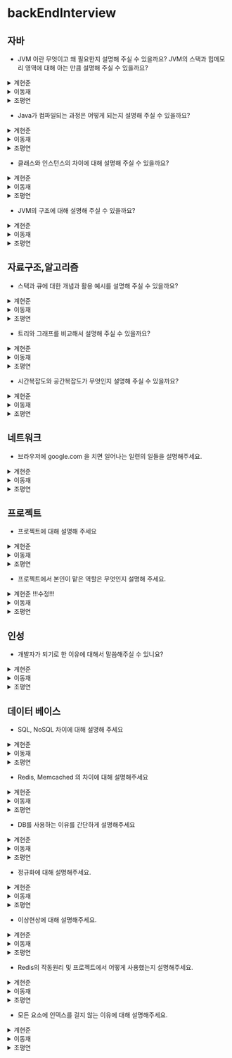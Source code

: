 # backEndInterview

## 자바
- JVM 이란 무엇이고 왜 필요한지 설명해 주실 수 있을까요? JVM의 스택과 힙메모리 영역에 대해 아는 만큼 설명해 주실 수 있을까요?
<details>
<summary>계현준</summary>
<div markdown="1">
  <p>JVM 이란 Java Virtual Machine으로 (Java Byte Code를) 어떤 운영체제에서든지 종속받지 않고 실행 가능하도록 만들어주는 역할을 합니다.</p>
  </br>
  <p>스택은 정적 메모리가 저장되는 영역입니다.</p>
  <p>즉, 스택은 원시타입의 데이터의 값과 힙 영역에서 생성된 Object 타입의 참조 값 등이 저장되며 함수가 호출될 때 사용되는 메모리입니다.</p>
  <p>힙 영역은 동적 메모리가 저장되는 영역입니다.</p>
  <p>즉, 힙은 프로그램을 실행하면서 생성한 모든 인스턴스들을 저장합니다.</p>
</div>
</details>
<details>
<summary>이동재</summary>
<div markdown="1">
<p>자바 가상 머신(Java Virtual Machine)을 줄여 부르는 JVM의 역할은 바이트 코드로 컴파일된 자바 애플리케이션을 클래스 로더를 통해 읽어 자바 API와 함께 실행하는 것입니다.</p>
<p>JVM을 사용함으로 개발자가 작성하는 java 파일을 다양한 환경에서 실행할 수 있습니다.</p>
<p>다른 환경에서 만들어진 바이트 코드를 해당 OS의 JVM이 알맞게 기계어로 바꿔서 읽기 때문입니다.</p>
<p>즉, 모든 환경에서 사용할 수 있게 호환성을 위해 JVM이 필요합니다.</p>
  
<p>Stack과 Heap 영역은 JVM의 실행 데이터 영역(Runtime Data Area) 안에 구성되어 있습니다.</p>
<p>Stack 영역은 프로그램 실행 중 발생하는 메소드 호출과 복귀에 대한 정보를 저장합니다.</p>
<p>Heap 영역은 사용자가 관리하는 인스턴스가 생성되는 공간으로 객체를 동적으로 생성하면 인스턴스가 Heap 영역의 메모리에 할당되어 사용됩니다.</p>

</div>
</details>
<details>
<summary>조평연</summary>
<div markdown="1">
한마디로 정의해보자면 OS에 종속받지 않고 CPU가 자바를 인식하고 실행할 수 있게 해주는 가상 컴퓨터입니다
한번 쓴 것은 어디서든지 읽혀야한다 라는 철학으로 만들어진 자바이다 컴파일된 뒤 바이트코드로 변형된 자바를
어느 OS든 사용할 수 있게 하기 위해 JVM이 필요하다고 생각합니다

일반 프로그램들은 OS에 종속되어있어 OS가 바뀌면 그 OS에 적용하기 위해 많은 노력이 필요한데
자바 프로그램은 JVM이라는 가상 컴퓨터를 중간에 끼워 사용하기에 JVM만 OS에 맞춰 바꿔주면
자바 소스코드를 컴파일러가 JVM이 인식할 수 있는 자바 바이트 코드로 변환해서 넘겨주고 
이를 JVM에서 바이너리 코드로 바꿔 OS가 이해할 수 있게 해석해줍니다

스택은 자바 프로그램이 컴파일 되어 생성되는 바이트 코드가 아닌 실제 실행할 수 있는
기계어로 작성된 프로그램을 실행시키는 영역입니다 각종 형태의 변수나 스레드나 메서드의 정보를 저장합니다

힙메모리는 객체를 저장하는 공간으로서 new 연산자로 생성되는 객체와 배열을 저장합니다
</div>
</details>

- Java가 컴파일되는 과정은 어떻게 되는지 설명해 주실 수 있을까요?
<details>
<summary>계현준</summary>
<div markdown="1">
 <p>먼저 개발자가 자바 소스코드(.java)를 작성합니다.</p>
 <p>그리고 자바 컴파일러가 자바 소스파일을 컴파일한 후 컴파일된 바이트 코드를 JVM의 클래스로더에게 전달합니다.</p>
 <p>전달 받은 클래스 로더는 동적로딩을 통해 필요한 클래스들을 로딩 및 링크하여 런타임 데이터 영역, 즉 JVM의 메모리에 올립니다.</p>
 <p>마지막으로 실행엔진(Execution Engine)에서 JVM 메모리에 올라온 바이트 코드들을 명령어 단위로 하나씩 가져와서 실행하게 됩니다.</p>
 <br/> 
  자바 소스코드 작성 -> 자바 컴파일러에서 소스파일을 컴파일 -> 컴파일 된 바이트 코드를 클래스로더에 전달 -> 클래스로더에서 필요한 클래스들을 로딩 -> 로딩된 테이터들을 런타임 영역(JVM의 메모리)에 올림 -> 실행엔진에서 JVM 메모리에 올라와 있는 바이트 코드를 명령어 단위로 실행
</div>
</details>
<details>
<summary>이동재</summary>
<div markdown="1">
<p>개발자가 .java로 되어있는 파일을 만들어 코드를 작성합니다. 그 파일에 작성한 코드가 자바 소스 코드가 됩니다.</p>
<p>인텔리제이같은 툴을 쓴다면 Build를 사용하여 소스파일을 컴파일합니다.</p>
<p>자바 컴파일러(javac)가 작성한 자바 소스 코드(.java)를 읽어 바이트 코드(.class)로 컴파일을 하는 것을 말합니다.</p>
<p>컴파일된 해당 바이트 코드(.class)는 JVM의 클래스 로더가 전달받습니다.</p>
 
<p>클래스 로더는 동적 로딩을 통해 필요한 클래스들을 로딩 및 링크하여 JVM내로 로드합니다.</p>
<p>JVM 내에 있는 실행 엔진(Execution engine)에 의해 기계어로 해석되어 실행 데이터 지역(Runtime Data Areas)에 배치됩니다.</p>
<p>java가 설치된 os라면 기계어로 해석된 파일을 실행할 수 있게됩니다.</p>
</div>
</details>
<details>
<summary>조평연</summary>
<div markdown="1">
개발자가 자바로 코드를 작성하면 자바 소스코드 파일인 .java 파일이 만들어지고
이를 자바 컴파일러가 컴파일해서 바이트코드 파일인 .class 파일을 만듭니다
이를 JVM 클래스 로더에게 전달해 검증해서 JVM 메모리에 올리게 되고 실행 엔진에 의해 실행됩니다
이때 인터프리터나 JIT 컴파일러에 의해 바이너리 코드로 변환된다고 설명드릴 수 있습니다
</div>
</details>

- 클래스와 인스턴스의 차이에 대해 설명해 주실 수 있을까요?
<details>
<summary>계현준</summary>
<div markdown="1">
<p>클래스란 객체를 만들어 내기 위한 설계도라고 볼 수 있습니다. 자세하게는 연관 되어 있는 변수와 메서드의 집합이라고 할 수 있습니다.</p> 
<p>인스턴스란 설계도를 바탕으로 스프트웨어 세계에 구현 된 구체적인 실체라고 볼 수 있습니다. 실체화 된 인스턴스는 메모리에 할당됩니다.</p>
</div>
</details>
<details>
<summary>이동재</summary>
<div markdown="1">
<p>클래스는 객체가 어떤 속성을 갖는지 어떤 모양을 갖는지 미리 틀로 정해 놓는 설계도입니다.</p>
<p>인스턴스는 그 설계도를 통해 만들어진 객체를 말합니다.</p>
<p>클래스 안에서 인스턴스는 필드와 메소드만 바꿔서 다양하게 만들어 줄 수 있습니다.</p>
<p>이렇게 클래스 안에서 메소드를 실행시키는 객체를 만드는 행위를 인스턴스화라고 합니다.</p>
</div>
</details>
<details>
<summary>조평연</summary>
<div markdown="1">
클래스는 변수와 메서드의 집합 이고 쉽게 말해 설계도와 같다고 볼 수 있습니다
인스턴스는 그런 클래스를 바탕으로 소프트웨어 세계에 구현된 구체적인 실체라고 볼 수 있습니다
oop의 관점에서 보자면 객체가 메모리에 할당되어 실제 사용될때 인스턴스라고 할 수 있습니다
</div>
</details>

- JVM의 구조에 대해 설명해 주실 수 있을까요?
<details>
<summary>계현준</summary>
<div markdown="1">
  
  ![image](https://user-images.githubusercontent.com/95573777/209838624-fb9dc06f-9b0a-4e2a-8599-3def89e8b8fc.png)

  <p>JVM은 클래스 로더(Class Loader), 실행 엔진(Execution engine), 가비지 컬렉터 (Garbage Collector), 실행 데이터 영역(Runtime Data Area)의 구조로 이루어져 있습니다.</p>
  <p>클래스 로더는 동적으로 클래스를 로딩해주는 역할을 합니다. 또한 클래스 로더는 java소스를 컴파일 했을 때 생기는 class파일을 묶어서 JVM이 운영체제로 부터 할당받은 런타임 데이터 영역에 올립니다.</p>
  <p>실행 엔진은 바이트 코드들을 명령어 단위로 읽어서 실행하느 역할을 합니다. 이러한 실행엔진은 클래스 로더에 의해 실행되고 런타임 데이터 영역의 메서드 영역에 배치되어 실행됩니다.</p>
  <p>가비지 컬렉터는 더는 사용하지 않는 메모리를 자동으로 회수해 주는 역할을 합니다.</p>
</div>
</details>
<details>
<summary>이동재</summary>
<div markdown="1">
<p>JVM의 구조는 클래스 로더(Class Loader), 실행 엔진(Execution engine), 실행 데이터 영역(Runtime Data Area) 등으로 이루어져 있습니다.</p>
<ul>  
<li>클래스 로더(Class Loader) : JVM 내로 바이트 코드(.class)를 로드하고, 링크를 통해 배치하는 작업을 합니다.</li>
<li>실행 엔진(Execution engine) : 클래스 로더에 의해 실행 데이터 영역에 배치된 바이트 코드(.class)를 실행하는 역할을 합니다.</li>
<li>실행 데이터 영역(Runtime Data Area) : JVM의 메모리 영역으로 Method영역, Heap 영역, Stack 영역, 네이티브 메소드 스택 영역(Native Method Library)으로 구성되어 있습니다.</li>
<ul>  
<li>Method영역 : 클래스의 멘버 변수, 메소드 정보, Type 정보, static, final 변수 등이 생성됩니다.</li>
<li>Heap 영역 : 사용자가 관리하는 인스턴스가 생성되는 공간으로 객체를 동적으로 생성하면 인스턴스가 Heap 영역의 메모리에 할당되어 사용됩니다.</li>
<li>Stack 영역 : 프로그램 실행 중 발생하는 메소드 호출과 복귀에 대한 정보를 저장합니다.</li>
<li>네이티브 메소드 스택 영역(Native Method Library) : Java 이외의 C언어와 같은 다른 언어가 필요한 경우, JNI 기술을 통해서 네이티브 메소드들이 바이트 코드로 변환되면서 사용되는 영역입니다.</li>
<li>PC Register : 스레드가 시작될 때 생성되며 현재 수행 중인 JVM 명령의 주소를 갖고 있습니다.</li>
</div>
</details>
<details>
<summary>조평연</summary>
<div markdown="1">
JVM의 구조는 클래스 로더(Class Loader), 실행 엔진(Execution engine), 실행 데이터 영역(Runtime Data Area), 가비지 컬렉터 (Garbage Collector)등으로 이루어져 있습니다

- 클래스로더는 동적으로 클래스를 로딩해주는 역할을 하는데 class파일을 묶어서 JVM이 운영체제로부터 할당받은 메모리 영역인 Runtime Data Area로 적재합니다
- 실행엔진은 클래스 로더에 의해 실행 데이터 영역의 Method Area에 배치됩니다 그리고 배치된 바이트코드를 실행하는 역할을 합니다
- 가비지컬렉터는 더는 사용하지 않는 메모리를 자동으로 회수해줍니다 heap메모리 영역에 생성된 객체들 중에 참조되지 않은 객체들을 탐색 후 제거하는 역할을 하며
해당 역할을 하는 시간은 정확히 언제인지 모릅니다 가비지컬렉터 역할을 하는 스레드를 제외한 나머지 모든 스레드들은 일시정지 상태가 됩니다
- 실행 데이터 영역은 메서드영역, 힙영역, 스태경역, 네이티브메서드 스택영역으로 구성되어있습니다
</div>
</details>
  
## 자료구조,알고리즘
- 스택과 큐에 대한 개념과 활용 예시를 설명해 주실 수 있을까요?
<details>
  <summary>계현준</summary>
  <div markdown="1">
    <p>스택은 LIFO(Last In First Out) 형태의 자료구조로 책을 쌓는 것처럼 가장 마지막에 넣은 데이터가 가장 먼저 삭제되는 자료구조입니다.</p>
    <p>스택은 자료의 순서를 뒤집는데 유용하게 사용됩니다. 스택은 LIFO구조로 되어 있기 때문에 스택에 넣은 요소를 다시 꺼내어 배열에 저장하면 데이터의 순서가 뒤집혀 저장됩니다.</p>
    <br/>
    <p>큐는 FIFO(First In First Out)의 형태의 자료구조로 가장 먼저 삽입된 자료가 가장 먼저 삭제되는 자료구조입니다. </p>
    <p>큐는 데이터가 입력된 시간순서 대로 처리되어야 하는 FIFO구조로 되어있기 때문에 프린터 출력처리나 은행창구의 대기 같이 대기열이 필요한 경우 사용합니다.</p>
  </div>
</details>
<details>
<summary>이동재</summary>
<div markdown="1">
<p>스택은 (LIFO) Last in first out 형태로 데이터를 저장하는 구조입니다.</p>
<p>가장 마지막에 들어온 데이터가 가장 먼저 나가고 가장 먼저 들어온 데이터가 가장 마지막에 나가는 구조입니다.</p>
<p>스택 활용 예시로는  1. 웹 브라우저 뒤로 가기를 하면 가장 나중에 열린 페이지부터 뒤로 가기 실행이 되는 스택 구조 2. 문서 작업에서 ctrl + z</p>
<br/>
<p>큐는 (FIFO) First in first out 형태로 데이터를 저장하는 구조입니다.</p>
<p>줄을 서서 기다리는 것을 의미하며 선입선출로 가장 먼저 들어온 데이터가 나가고 가장 마지막에 들어온 데이터가 마지막에 나가는 구조입니다.</p>
<p>예를 들자면 마치 뚫려있는 프링글스 통에 맨 밑에 과자가 먼저 빠져나가는 것입니다.</p>
<p>큐 활용 예시로는 프린트 출력이 있는데 가장 먼저 인쇄를 눌러 대기열에 오른 프린트가 먼저 출력</p>
</div>
</details>
<details>
<summary>조평연</summary>
<div markdown="1">
스택은 책상에 책을 쌓는 것처럼 차곡차곡 쌓아 올린 형태를 가진 자료구조입니다
책이 쌓인 것을 상상해보면 알겠지만 정해진 방향으로만 삽입, 삭제를 할 수 있습니다
LIFO 방식으로 가장 마지막에 삽입된 데이터가 가장 먼저 삭제된다는 특징을 가집니다

큐는 길게 줄을 서서 기다리는 사람들의 형태를 가진 자료구조입니다
줄을 서있는 모습을 상상해보면 알겠지만 한쪽 방향에서만 삽입 한쪽 방향에서만 삭제를 할 수 있습니다
FIFO 방식으로 가장 먼저 삽입된 데이터가 가장 먼저 삭제된다는 특징을 가집니다

스택의 실제 활용예시는 웹브라우저 뒤로가기 버튼이 있습니다

큐의 실제 활용예시는 프린트 출력인데 가장 먼저 인쇄를 눌러 대기열에 오른 프린트가 먼저 출력한다는걸 들을 수 있습니다
</div>
</details>
  
- 트리와 그래프를 비교해서 설명해 주실 수 있을까요? 
<details>
  <summary>계현준</summary>
  <div markdown="1">
    <p> 먼저 트리는 그래프라는 큰 집합 안에 속해 있는 자료구조 입니다.</p>  
    <p> 그래프는 LinkedList를 기반으로 노드와 노드 간을 연결하는 간선으로 구성되고 계층이 없는 자료구조입니다. </p>  
    <br/>
    <p> 트리는 그래프의 한 종류로 루트 노드가 존재하고, 부모-자식 관계로 이루어진 계층적인 모델의 자료구조입니다.</p>  
  </div>
</details>
<details>
<summary>이동재</summary>
<div markdown="1">
<p>트리는 그래프의 한 종류인 비순환 그래프에 해당되는 자료구조입니다.</p> 
<p>최상단에 하나의 루트 노드를 가지고 있고, 루트 노드에서부터 반드시 1개의 경로만을 가지고 밑에 노드로 연결되는 구조입니다.</p>
<p>1개의 경로만으로 연결되기에 트리는 사이클이 존재하지 않는 방향 그래프입니다.</p>
<p>이처럼 1개의 부모 노드만을 가지는 트리를 계층 모델이라고 부릅니다.</p>
<p>트리의 대표적인 예시로는 컴퓨터의 Dirctory 구조가 있습니다.</p>
<br/>
<p>그래프는 노드와 엣지로 이루어진 자료 구조로 방향,순환에 따라 종류를 나눌 수 있습니다.</p>
<p>그래프는 루트 노드가 없고, 노드 사이에 2개 이상의 경로가 존재할 수 있어 네트워크 모델이라고 부릅니다.</p>
<p>루트나 부모-자식 개념이 없이 연결된 그래프의 예시로는 지하철 노선도가 있습니다.</p>
</div>
</details>
<details>
<summary>조평연</summary>
<div markdown="1">
트리는 그래프에 포함되며 둘 다 노드와 노드간 연결하는 간선으로 구성된 자료구조 입니다

먼저 트리는 두 개의 노드 사이에 반드시 1개의 경로만을 가지며 사이클이 존재하지 않는 방향 그래프입니다

루트와 부모 노드를 가지는 특징이 있으며 회사의 조직도가 트리의 대표적인 예시라고 할 수 있습니다

그래프는 노드 사이에 둘 이상의 경로가 가능하며 순환, 비순환 사이클이 존재하며 방향, 무방향 둘 다 가능합니다

루트나 부모-자식 개념이 없으며 지하철 노선도가 그래프의 대표적인 예시라고 할 수 있습니다
</div>
</details>  

- 시간복잡도와 공간복잡도가 무엇인지 설명해 주실 수 있을까요?
<details>
  <summary>계현준</summary>
  <div markdown="1">
    <p>시간복잡도는 알고리즘이 어떤 문제를 해결하는데 걸리는 시간을 의미하고 공간복잡도는 작성한 프로그램이 얼마나 많은 공간(메모리)을 차지하느냐를 분석하는 방법입니다.</p>
    <br/>
    <p>+복잡도란 알고리즘 성능을 평가하기 위한 척도이며 복잡도가 낮을수록 좋은 알고리즘이라고 합니다.</p>
  </div>
</details>
<details>
<summary>이동재</summary>
<div markdown="1">
<p>시간복잡도는 알고리즘이 문제를 해결하는데 걸리는 시간을 의미합니다.</p>
<p>공간복잡도는 알고리즘이 문제를 해결하는데 얼마나 많은 공간 즉 메모리를 차지 하는 지를 의미합니다.</p>
<p>프로그램에는 데이터의 양을 효율적으로 처리할 알고리즘이 필요합니다.</p>
<p>효율적인 알고리즘을 평가할 때 복잡도라는 개념이 나온건데 복잡도가 낮을수록 좋은 알고리즘이라고 합니다.</p>
</div>
</details>
<details>
<summary>조평연</summary>
<div markdown="1">
시간복잡도는 특정 알고리즘이 어떤 문제를 해결하는데 걸리는 시간을 의미합니다

공간복잡도는 작성한 프로그램이 얼마나 많은 메모리를 차지 하느냐를 분석하는 방법입니다
</div>
</details>
  
## 네트워크
- 브라우저에 google.com 을 치면 일어나는 일련의 일들을 설명해주세요.
<details>
  <summary>계현준</summary>
  <div markdown="1">
    
  </div>
</details>
<details>
<summary>이동재</summary>
<div markdown="1">
  
<p>처음에 www.google.com을 브라우저 주소창에 입력하면,</p>
<ui>
<li>우리가 쓰는 브라우저가 URL을 Parsing(주소 해석)해서 HTTP Request Message를 만들고 os에 전송 요청을 합니다. </li>
<p>이 때, 우리의 컴퓨터는 도메인 이름을 이해하지 못하기 떄문에 Domain으로 요청이 아닌 DNS를 통해 ip 주소를 찾습니다.</p>
<li>브라우저는 캐싱된 DNS 기록을 체크합니다.</li>
<p>요청한 URL이 캐시에 없으면, ISP(nternet Service Provider)의 DNS 서버에서 다른 DNS 서버를 DNS Query를 통해 검색하여 IP 주소를 찾습니다.</p>
<li>ip 주소를 찾으면 브라우저가 서버와 TCP connection을 한다.</li>
<p>TCP/IP three-way handshake라는 프로세스를 통해서 클라이언트와 서버간 connection이 이뤄지게 되는 것입니다.</p>
<li>이제 Browser가 웹서버에 HTTP 요청을 합니다.</li>
<li>서버는 가지고 있는 웹서버에서 브라우저로부터 온 요청을 읽고 response를 생성합니다.</li>
<li>서버는 요청받은 웹페이지, 상태코드, 쿠키 등이 포함되어 있는 HTTP Response를 보냅니다.</li>
<li>브라우저가 HTML content를 보여주면 www.google.com 웹페이지를 보여주는 것입니다.</li>  

</div>
</details>
<details>
<summary>조평연</summary>
<div markdown="1">

</div>
</details>
  
## 프로젝트
- 프로젝트에 대해 설명해 주세요
<details>
  <summary>계현준</summary>
  <div markdown="1">
    !!작성!!
  </div>
</details>
<details>
<summary>이동재</summary>
<div markdown="1">
<p>프로젝트 마운틴즈는 인증을 통해 등산을 추천해 주는 서비스입니다.</p>
<p>서비스 배포는 spring boot를 기반으로 CI/CD 환경으로 구성했습니다.</p>
<p>유저에게 각 산에 대한 정보를 제공해주고 카카오맵을 통해 산의 위치도 제공해줍니다.</p>
<p>유저가 해당 산의 위치에서 사진을 인증하면 인증포인트를 주어 뱃지를 주는 서비스도 제공하고 있습니다.</p>
<p>인증포인트를 통한 뱃지와 유저간의 랭킹 시스템같은 게임적인 요소를 제공하여 등산을 보다 즐겁게 이용할 수 있게 도와주는 서비스입니다.</p>
</div>
</details>
<details>
<summary>조평연</summary>
<div markdown="1">

</div>
</details>
  
- 프로젝트에서 본인이 맡은 역할은 무엇인지 설명해 주세요.
<details>
  <summary>계현준 !!!수정!!!</summary>
  <div markdown="1">
  (키워드만 얘기하고 자세한 내용은 꼬리물어 질문할 때 대답하기!!!)
     가장 최근 진행한 의류이커머스 프로젝트에서 제가 맡은 대표적인 역할은 '조회 성능 개선', '상품 주문시 동시성 문제 해결', 'Jmeter를 활용한 부하 및 성능테스트'였습니다. 
1000만건 이상의 대용량 데이터가 있는 이커머스의 특성 때문에 데이터를 조회하는데 1분 이상이 걸린다는 문제점이 있었습니다. 그래서 기존에 쿼리문을 projection을 이용해 DTO로 필요한 컬럼만 가져오도록 개선하고, cross join으로 나가던 쿼리문은 inner join의 사용으로 조건에 맞는 컬럼만 가져오게 하고, 앞에 쿼리문을 실행할 때 먼저 pk값으로만 필요한 값을 필터링하여 조회 후 이에 맞는 값을 불러오게 하는 방식으로 커버링인덱스를 사용하였습니다. 그러나 조회 성능 개선은 됬지만 저희가 목표로 하는 2조 이내 조회는 달성하지 못 하였습니다. 그래서 추가로 조회가 자주 일어나는 테이블의 반정규화를 진행하였고 pk와 '조회수' 컬럼을 복합인덱스로 사용하여 따로 order by 를 하지 않아도 조회순 또는 등록순 으로 정렬되게 하였고, 키워드 조회 시 성능 향상을 위해 기존 like문으로 조회하던 것을 full-text-search 라는 전문 조회 기능을 적용하였습니다. 그리고 마지막으로 빠른 메인페이지 로딩을 위하여 상위 100개의 상품을 레디스를 활용하여 캐싱처리를 하였습니다. 그래서 결과적으로 평균 500ms 라는 조회성능향상 결과를 얻어 낼수 있었고 약 12,000%의 성능향상을 이끌어 낼 수 있었습니다. 
 다음으로 3000건 정도의 상품주문 시 상품주문은 정상적으로 진행되지만 제고는 약 500건 정도밖에 줄지 않는 정합성이 깨지는 문제가 발생하였는데 이때 Pessimistic Lock을 도입하여 정합성이 깨지는 문제를 해결했던 경험이 있습니다.
 마지막으로 jmeter로 한번에 많은 조회와 주문 요청을 넣는 테스트를 하던 중 CPU에 병목 현상이 생긴다는 것을 발견했고 여러개의 레플리카 DB를 만들어 mainDB에는 주문 요청만 동작하게 진행하여 동일 상황에서 CPU의 안정화를 이끌어 낸 경험이 있습니다. 또한 '캐시 라이트 백' 전략으로 조회수 를 관리하고 있었는데 Jmeter로 10초간 1500건 주문 요청 시 에러가 나는 것을 확인했고 DB업데이트를 통해 해결할 수 있었지만 프리티어로 진행하는 특성상 에러를 최대한 줄이기 위해 최적의 커넥션 풀 사이즈를 찾아 내서 35%의 에러율을 5%까지 줄인 경험이 있습니다. 

  </div>
</details>
<details>
<summary>이동재</summary>
<div markdown="1">

</div>
</details>
<details>
<summary>조평연</summary>
<div markdown="1">

</div>
</details>
  
 ## 인성
- 개발자가 되기로 한 이유에 대해서 말씀해주실 수 있니요?
<details>
  <summary>계현준</summary>
  <div markdown="1">
    !!작성!!
  </div>
</details>
<details>
<summary>이동재</summary>
<div markdown="1">
  
<P>IT업계에서 일했던 저는 다양한 포지션이 함께 작업하는 프로젝트에서 개발자들을 만났습니다.</P>
<P>'IT의 꽃은 개발자'라는 말을 자주 들었던 저는 개발자들을 만나고서야 그 말을 이해했습니다.</P>
<P>제가 일했던 IT 환경은 정해진 답만 존재했고 그 답만을 위해 수동적이게 움직여야했던 환경이었습니다.</P>
<P>하지만 개발자들은 그들이 짜는 코드에 정답은 없고 누구든지 창의적인 방법을 다양하게 구현할 수 있었습니다.</P>
<P>누구든지 목표를 가지고 공부한다면 자신만의 정답으로 코드를 구현할 수 있다는 그 환경에 매력을 느꼈습니다.</P>
<P>코로나때 진행되고 지금 잠시 멈춘 더 큰 디지털화에는 그런 창의적인 개발자들이 많이 필요할것이라 생각하고 있습니다.</P>
<P>저는 다가올 더 큰 디지털화를 구축할 개발자가 되고 싶어서 도전하게 되었습니다.</P>
    
</div>
</details>
<details>
<summary>조평연</summary>
<div markdown="1">

</div>
</details>

  
 ## 데이터 베이스
- SQL, NoSQL 차이에 대해 설명해 주세요
<details>
  <summary>계현준</summary>
  <div markdown="1">
    
  </div>
</details>

<details>
<summary>이동재</summary>
<div markdown="1">

</div>
</details>

<details>
<summary>조평연</summary>
<div markdown="1">

</div>
</details>

- Redis, Memcached 의 차이에 대해 설명해주세요
<details>
  <summary>계현준</summary>
  <div markdown="1">
    
  </div>
</details>

<details>
<summary>이동재</summary>
<div markdown="1">

</div>
</details>

<details>
<summary>조평연</summary>
<div markdown="1">

</div>
</details>  
  
 
 - DB를 사용하는 이유를 간단하게 설명해주세요
 <details>
  <summary>계현준</summary>
  <div markdown="1">
    
  </div>
</details>

<details>
<summary>이동재</summary>
<div markdown="1">

</div>
</details>

<details>
<summary>조평연</summary>
<div markdown="1">

</div>
</details>  
  
 
- 정규화에 대해 설명해주세요.
<details>
  <summary>계현준</summary>
  <div markdown="1">
    
  </div>
</details>

<details>
<summary>이동재</summary>
<div markdown="1">
<p>정규화는 일정한 규칙에 따라 테이블 간에 중복된 데이터를 허용하지 않는 것입니다.</p>
<p>DB를 정규화함으로써 데이터의 중복을 막을 수 있습니다.</p>
<p>데이터의 일관성과  DB의 저장 용량 또한 줄일 수 있는 효율성 및 확장성을 보장할 수 있습니다.</p>
<p>하지만 정규화를 하면 테이블 분해로 인해 많은 조인 연산이 발생하므로 응답 시간이 느려집니다.</p>
</div>
</details>

<details>
<summary>조평연</summary>
<div markdown="1">

</div>
</details>   
  
- 이상현상에 대해 설명해주세요.
<details>
  <summary>계현준</summary>
  <div markdown="1">
    
  </div>
</details>

<details>
<summary>이동재</summary>
<div markdown="1">

</div>
</details>

<details>
<summary>조평연</summary>
<div markdown="1">

</div>
</details>
  
- Redis의 작동원리 및 프로젝트에서 어떻게 사용했는지 설명해주세요.
 <details>
  <summary>계현준</summary>
  <div markdown="1">
    
  </div>
</details>

<details>
<summary>이동재</summary>
<div markdown="1">

</div>
</details>

<details>
<summary>조평연</summary>
<div markdown="1">

</div>
</details>    
  
- 모든 요소에 인덱스를 걸지 않는 이유에 대해 설명해주세요.
 <details>
  <summary>계현준</summary>
  <div markdown="1">
    
  </div>
</details>

<details>
<summary>이동재</summary>
<div markdown="1">
<p>모든 요소에 인덱스를 걸면 데이터를 찾을 때는 빠를 수 있습니다.</p>
<p>하지만 다양한 단점이 있습니다.</p>
<p>데이터가 변경될 때마다 이 데이터를 갱신해야 합니다.</p>
<p>인덱싱 데이터도 별도로 관리해야 하므로 물리적 저장소와 메모리 사용량이 급증하게 됩니다.</p>
<p>특히 CRUD의 요소 중 R찾기를 제외하고 나머지 요소들의 성능이 극단적으로 저하됩니다.</p>  
</div>
</details>

<details>
<summary>조평연</summary>
<div markdown="1">

</div>
</details>      
